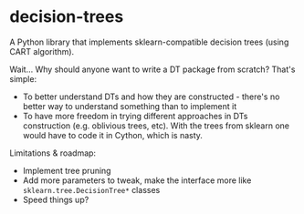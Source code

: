 # decision-trees
A Python library that implements sklearn-compatible decision trees (using CART algorithm).

Wait... Why should anyone want to write a DT package from scratch? That's simple:

- To better understand DTs and how they are constructed - there's no better way to understand something than to implement it
- To have more freedom in trying different approaches in DTs construction (e.g. oblivious trees, etc). 
With the trees from sklearn one would have to code it in Cython, which is nasty.

Limitations & roadmap:

- Implement tree pruning
- Add more parameters to tweak, make the interface more like `sklearn.tree.DecisionTree*` classes
- Speed things up?